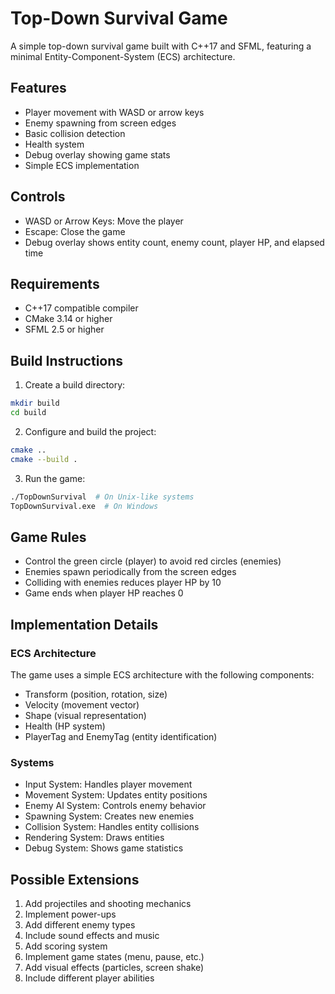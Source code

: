 # Top-Down Survival Game

A simple top-down survival game built with C++17 and SFML, featuring a minimal Entity-Component-System (ECS) architecture.

## Features

- Player movement with WASD or arrow keys
- Enemy spawning from screen edges
- Basic collision detection
- Health system
- Debug overlay showing game stats
- Simple ECS implementation

## Controls

- WASD or Arrow Keys: Move the player
- Escape: Close the game
- Debug overlay shows entity count, enemy count, player HP, and elapsed time

## Requirements

- C++17 compatible compiler
- CMake 3.14 or higher
- SFML 2.5 or higher

## Build Instructions

1. Create a build directory:
```bash
mkdir build
cd build
```

2. Configure and build the project:
```bash
cmake ..
cmake --build .
```

3. Run the game:
```bash
./TopDownSurvival  # On Unix-like systems
TopDownSurvival.exe  # On Windows
```

## Game Rules

- Control the green circle (player) to avoid red circles (enemies)
- Enemies spawn periodically from the screen edges
- Colliding with enemies reduces player HP by 10
- Game ends when player HP reaches 0

## Implementation Details

### ECS Architecture

The game uses a simple ECS architecture with the following components:

- Transform (position, rotation, size)
- Velocity (movement vector)
- Shape (visual representation)
- Health (HP system)
- PlayerTag and EnemyTag (entity identification)

### Systems

- Input System: Handles player movement
- Movement System: Updates entity positions
- Enemy AI System: Controls enemy behavior
- Spawning System: Creates new enemies
- Collision System: Handles entity collisions
- Rendering System: Draws entities
- Debug System: Shows game statistics

## Possible Extensions

1. Add projectiles and shooting mechanics
2. Implement power-ups
3. Add different enemy types
4. Include sound effects and music
5. Add scoring system
6. Implement game states (menu, pause, etc.)
7. Add visual effects (particles, screen shake)
8. Include different player abilities